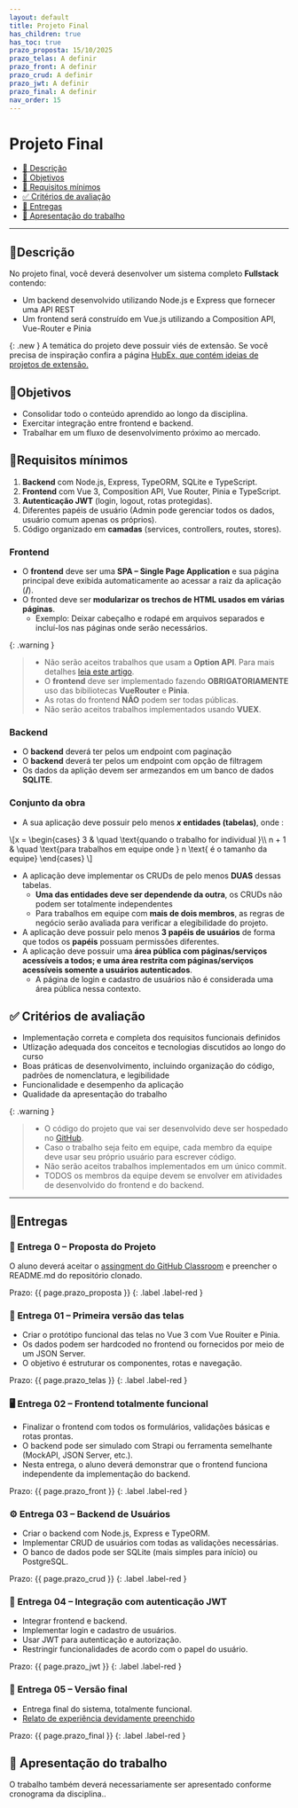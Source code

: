 ```yaml
---
layout: default
title: Projeto Final
has_children: true
has_toc: true
prazo_proposta: 15/10/2025
prazo_telas: A definir
prazo_front: A definir
prazo_crud: A definir
prazo_jwt: A definir
prazo_final: A definir
nav_order: 15
---
```


# Projeto Final

- [📝 Descrição](#descricão)
- [🎯 Objetivos](#objetivos)
- [📑 Requisitos mínimos](#requisitos-mínimos)
- [✅ Critérios de avaliação ](#criterios)
- [💾 Entregas](#entregas)
- [🎤 Apresentação do trabalho ](#apresentação-do-trabalho-)

---

## 📝Descrição

No projeto final, você deverá desenvolver um sistema completo **Fullstack** contendo:

- Um backend desenvolvido utilizando Node.js e Express que fornecer uma API REST
- Um frontend será construído em Vue.js utilizando a Composition API, Vue-Router e Pinia

{:  .new }
A temática do projeto deve possuir viés de extensão. Se você precisa de inspiração confira a página <a href="https://profbruno-ufc-qx.github.io/HubEx/" alt="Site com ideias de projetos relacionados com extensão" target="_blank">HubEx, que contém ideias de projetos de extensão.</a>


## 🎯Objetivos
- Consolidar todo o conteúdo aprendido ao longo da disciplina.
- Exercitar integração entre frontend e backend.
- Trabalhar em um fluxo de desenvolvimento próximo ao mercado.

## 📑Requisitos mínimos

1. **Backend** com Node.js, Express, TypeORM, SQLite e TypeScript.
2. **Frontend** com Vue 3, Composition API, Vue Router, Pinia e TypeScript.
3. **Autenticação JWT** (login, logout, rotas protegidas).
4. Diferentes papéis de usuário (Admin pode gerenciar todos os dados, usuário comum apenas os próprios).
5. Código organizado em **camadas** (services, controllers, routes, stores).

### Frontend

- O **frontend** deve ser uma **SPA – Single Page Application** e sua página principal deve exibida automaticamente ao acessar a raiz da aplicação (**/**).
- O fronted deve ser **modularizar os trechos de HTML usados em várias páginas**. 
    - Exemplo: Deixar cabeçalho e rodapé em arquivos separados e incluí-los nas páginas onde serão necessários.

{:  .warning }
> - Não serão aceitos trabalhos que usam a **Option API**.  Para mais detalhes  <a href="https://medium.com/@victor.souza2210/vue-js-composition-api-vs-options-api-qual-abordagem-escolher-a50a2f2f932b" target="_blank">leia este artigo</a>.
> - O **frontend** deve ser implementado fazendo **OBRIGATORIAMENTE** uso das bibiliotecas **VueRouter** e **Pinia**. 
> - As rotas do frontend **NÃO** podem ser todas públicas.
> - Não serão aceitos trabalhos implementados usando **VUEX**.

### Backend

- O **backend** deverá ter pelos um endpoint com paginação
- O **backend** deverá ter pelos um endpoint com opção de filtragem
- Os dados da aplição devem ser armezandos em um banco de dados **SQLITE**.
 
 
### Conjunto da obra
- A sua aplicação deve possuir pelo menos ***x* entidades (tabelas)**, onde :
<div>
\[x =
  \begin{cases}
    3       & \quad \text{quando o trabalho for individual }\\
   n + 1  & \quad \text{para trabalhos em equipe onde } n \text{ é o tamanho da equipe}
  \end{cases}
\]
</div>

- A aplicação deve implementar os CRUDs de pelo menos **DUAS** dessas tabelas.
  - **Uma das entidades deve ser dependende da outra**, os CRUDs não podem ser totalmente independentes 
  - Para trabalhos em equipe com **mais de dois membros**, as regras de negócio serão avaliada para verificar a elegibilidade do projeto.
- A aplicação deve possuir pelo menos **3 papéis de usuários** de forma que todos os **papéis** possuam permissões diferentes.
- A aplicação deve possuir uma **área pública com páginas/serviços acessíveis a todos; e uma área restrita com páginas/serviços acessíveis somente a usuários autenticados**.
  - A página de login e cadastro de usuários não é considerada uma área pública nessa contexto.


## ✅ Critérios de avaliação <a name="criterios"></a>

- Implementação correta e completa dos requisitos funcionais definidos
- Utlização adequada dos conceitos e tecnologias discutidos ao longo do curso
- Boas práticas de desenvolvimento, incluindo organização do código, padrões de nomenclatura, e legibilidade
- Funcionalidade e desempenho da aplicação
- Qualidade da apresentação do trabalho

{: .warning }
> - O código do projeto que vai ser desenvolvido deve ser hospedado no <a href="http://www.github.com" target="_blank">GitHub</a>.
> - Caso o trabalho seja feito em equipe, cada membro da equipe deve usar seu próprio usuário para escrever código.
> - Não serão aceitos trabalhos implementados em um único commit.
> - TODOS os membros da equipe devem se envolver em atividades de desenvolvido do frontend e do backend.



---

## 💾Entregas

### 🚩 Entrega 0 – Proposta do Projeto

O aluno deverá aceitar o [assingment do GitHub Classroom]() e preencher o README.md do repositório clonado.

Prazo: {{ page.prazo_proposta }}
{: .label .label-red }

### 🎨 Entrega 01 – Primeira versão das telas

- Criar o protótipo funcional das telas no Vue 3 com Vue Rouiter e Pinia.
- Os dados podem ser hardcoded no frontend ou fornecidos por meio de um JSON Server.
- O objetivo é estruturar os componentes, rotas e navegação.

Prazo: {{ page.prazo_telas }}
{: .label .label-red }


### 🖥️ Entrega 02 – Frontend totalmente funcional

- Finalizar o frontend com todos os formulários, validações básicas e rotas prontas.
- O backend pode ser simulado com Strapi ou ferramenta semelhante (MockAPI, JSON Server, etc.).
- Nesta entrega, o aluno deverá demonstrar que o frontend funciona independente da implementação do backend.

Prazo: {{ page.prazo_front }}
{: .label .label-red }


### ⚙️  Entrega 03 – Backend de Usuários

- Criar o backend com Node.js, Express e TypeORM.
- Implementar CRUD de usuários com todas as validações necessárias.
- O banco de dados pode ser SQLite (mais simples para início) ou PostgreSQL.

Prazo: {{ page.prazo_crud }}
{: .label .label-red }


### 🔐 Entrega 04 – Integração com autenticação JWT

- Integrar frontend e backend.
- Implementar login e cadastro de usuários.
- Usar JWT para autenticação e autorização.
- Restringir funcionalidades de acordo com o papel do usuário.

Prazo: {{ page.prazo_jwt }}
{: .label .label-red }


### 🚀 Entrega 05 – Versão final

- Entrega final do sistema, totalmente funcional.
- [Relato de experiência devidamente preenchido](https://forms.gle/Zp6DL3AKid8jtF3y9)

Prazo: {{ page.prazo_final }}
{: .label .label-red }


## 🎤 Apresentação do trabalho <a name="apresentacao"></a>

O trabalho também deverá necessariamente ser apresentado conforme cronograma da disciplina..
